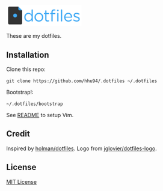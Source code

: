 <img src="https://github.com/hhu94/.dotfiles/blob/master/dotfiles-logo.png"
width="200">

These are my dotfiles. 

## Installation

Clone this repo:
```
git clone https://github.com/hhu94/.dotfiles ~/.dotfiles
```
Bootstrap!:
```
~/.dotfiles/bootstrap
```

See [README](https://github.com/hhu94/.dotfiles/blob/master/vim/README.md) to
setup Vim.

## Credit

Inspired by [holman/dotfiles](https://github.com/holman/dotfiles). Logo from
[jglovier/dotfiles-logo](https://github.com/jglovier/dotfiles-logo).

## License

[MIT License](https://github.com/hhu94/.dotfiles/blob/master/LICENSE)
